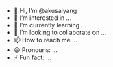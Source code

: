 - 👋 Hi, I’m @akusaiyang
- 👀 I’m interested in ...
- 🌱 I’m currently learning ...
- 💞️ I’m looking to collaborate on ...
- 📫 How to reach me ...
- 😄 Pronouns: ...
- ⚡ Fun fact: ...

<!---
akusaiyang/akusaiyang is a ✨ special ✨ repository because its `README.md` (this file) appears on your GitHub profile.
You can click the Preview link to take a look at your changes.
--->

